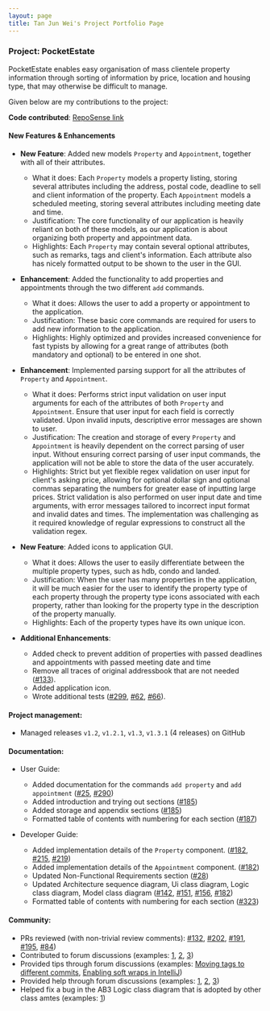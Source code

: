 ```yaml
---
layout: page
title: Tan Jun Wei's Project Portfolio Page
---
```


### Project: PocketEstate

PocketEstate enables easy organisation of mass clientele property information through sorting of information by price, location and housing type, that may otherwise be difficult to manage.

Given below are my contributions to the project:

**Code contributed**: [RepoSense link](https://nus-cs2103-ay2021s2.github.io/tp-dashboard/?search=&sort=groupTitle&sortWithin=title&timeframe=commit&mergegroup=&groupSelect=groupByRepos&breakdown=true&checkedFileTypes=docs~functional-code~test-code~other&since=&tabOpen=true&tabType=authorship&tabAuthor=w2vgd&tabRepo=AY2021S2-CS2103T-T13-4%2Ftp%5Bmaster%5D&authorshipIsMergeGroup=false&authorshipFileTypes=docs~functional-code~test-code~other&authorshipIsBinaryFileTypeChecked=false)

#### New Features & Enhancements

* **New Feature**: Added new models `Property` and `Appointment`, together with all of their attributes.
    * What it does: Each `Property` models a property listing, storing several attributes including the address, postal code, deadline to sell and client information of the property. Each `Appointment` models a scheduled meeting, storing several attributes including meeting date and time.
    * Justification: The core functionality of our application is heavily reliant on both of these models, as our application is about organizing both property and appointment data.
    * Highlights: Each `Property` may contain several optional attributes, such as remarks, tags and client's information. Each attribute also has nicely formatted output to be shown to the user in the GUI.
  

* **Enhancement**: Added the functionality to add properties and appointments through the two different `add` commands.
  * What it does: Allows the user to add a property or appointment to the application.
  * Justification: These basic core commands are required for users to add new information to the application.  
  * Highlights: Highly optimized and provides increased convenience for fast typists by allowing for a great range of attributes (both mandatory and optional) to be entered in one shot.


* **Enhancement**: Implemented parsing support for all the attributes of `Property` and `Appointment`.
    * What it does: Performs strict input validation on user input arguments for each of the attributes of both `Property` and `Appointment`. Ensure that user input for each field is correctly validated. Upon invalid inputs, descriptive error messages are shown to user.
    * Justification: The creation and storage of every `Property` and `Appointment` is heavily dependent on the correct parsing of user input. Without ensuring correct parsing of user input commands, the application will not be able to store the data of the user accurately.
    * Highlights: Strict but yet flexible regex validation on user input for client's asking price, allowing for optional dollar sign and optional commas separating the numbers for greater ease of inputting large prices. Strict validation is also performed on user input date and time arguments, with error messages tailored to incorrect input format and invalid dates and times. The implementation was challenging as it required knowledge of regular expressions to construct all the validation regex.


* **New Feature**: Added icons to application GUI.
    * What it does: Allows the user to easily differentiate between the multiple property types, such as hdb, condo and landed.
    * Justification: When the user has many properties in the application, it will be much easier for the user to identify the property type of each property through the property type icons associated with each property, rather than looking for the property type in the description of the property manually.
    * Highlights: Each of the property types have its own unique icon.


* **Additional Enhancements**:
    * Added check to prevent addition of properties with passed deadlines and appointments with passed meeting date and time
    * Remove all traces of original addressbook that are not needed ([\#133](https://github.com/AY2021S2-CS2103T-T13-4/tp/pull/133)).
    * Added application icon.
    * Wrote additional tests ([\#299](https://github.com/AY2021S2-CS2103T-T13-4/tp/pull/299), [\#62](https://github.com/AY2021S2-CS2103T-T13-4/tp/pull/62), [\#66](https://github.com/AY2021S2-CS2103T-T13-4/tp/pull/66)).


#### **Project management**:

* Managed releases `v1.2`, `v1.2.1`, `v1.3`, `v1.3.1` (4 releases) on GitHub

#### **Documentation**:

* User Guide:
  * Added documentation for the commands `add property` and `add appointment` ([\#25](https://github.com/AY2021S2-CS2103T-T13-4/tp/pull/25), [\#290](https://github.com/AY2021S2-CS2103T-T13-4/tp/pull/290))
  * Added introduction and trying out sections ([\#185](https://github.com/AY2021S2-CS2103T-T13-4/tp/pull/185))
  * Added storage and appendix sections ([\#185](https://github.com/AY2021S2-CS2103T-T13-4/tp/pull/185))
  * Formatted table of contents with numbering for each section ([\#187](https://github.com/AY2021S2-CS2103T-T13-4/tp/pull/187))

* Developer Guide:
  * Added implementation details of the `Property` component. ([\#182](https://github.com/AY2021S2-CS2103T-T13-4/tp/pull/182), [\#215](https://github.com/AY2021S2-CS2103T-T13-4/tp/pull/215), [\#219](https://github.com/AY2021S2-CS2103T-T13-4/tp/pull/219))
  * Added implementation details of the `Appointment` component. ([\#182](https://github.com/AY2021S2-CS2103T-T13-4/tp/pull/182))
  * Updated Non-Functional Requirements section ([\#28](https://github.com/AY2021S2-CS2103T-T13-4/tp/pull/28))
  * Updated Architecture sequence diagram, Ui class diagram, Logic class diagram, Model class diagram ([\#142](https://github.com/AY2021S2-CS2103T-T13-4/tp/pull/142), [\#151](https://github.com/AY2021S2-CS2103T-T13-4/tp/pull/151), [\#156](https://github.com/AY2021S2-CS2103T-T13-4/tp/pull/156), [\#182](https://github.com/AY2021S2-CS2103T-T13-4/tp/pull/182))
  * Formatted table of contents with numbering for each section ([\#323](https://github.com/AY2021S2-CS2103T-T13-4/tp/pull/323))

#### **Community**:

* PRs reviewed (with non-trivial review comments): [\#132](https://github.com/AY2021S2-CS2103T-T13-4/tp/pull/132), [\#202](https://github.com/AY2021S2-CS2103T-T13-4/tp/pull/202), [\#191](https://github.com/AY2021S2-CS2103T-T13-4/tp/pull/191), [\#195](https://github.com/AY2021S2-CS2103T-T13-4/tp/pull/195), [\#84](https://github.com/AY2021S2-CS2103T-T13-4/tp/pull/84))
* Contributed to forum discussions (examples: [1](https://github.com/nus-cs2103-AY2021S2/forum/issues/224), [2](https://github.com/nus-cs2103-AY2021S2/forum/issues/257), [3](https://github.com/nus-cs2103-AY2021S2/forum/issues/276))
* Provided tips through forum discussions (examples: [Moving tags to different commits](https://github.com/nus-cs2103-AY2021S2/forum/issues/36), [Enabling soft wraps in IntelliJ](https://github.com/nus-cs2103-AY2021S2/forum/issues/188))
* Provided help through forum discussions (examples: [1](https://github.com/nus-cs2103-AY2021S2/forum/issues/5), [2](https://github.com/nus-cs2103-AY2021S2/forum/issues/30), [3](https://github.com/nus-cs2103-AY2021S2/forum/issues/53))
* Helped fix a bug in the AB3 Logic class diagram that is adopted by other class amtes (examples: [1](https://github.com/nus-cs2103-AY2021S2/forum/issues/257))
